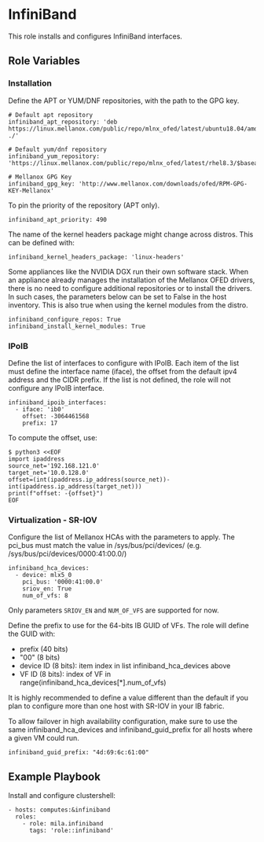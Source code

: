 InfiniBand
==========

This role installs and configures InfiniBand interfaces.

Role Variables
--------------

### Installation

Define the APT or YUM/DNF repositories, with the path to the GPG key.

    # Default apt repository
    infiniband_apt_repository: 'deb https://linux.mellanox.com/public/repo/mlnx_ofed/latest/ubuntu18.04/amd64/ ./'

    # Default yum/dnf repository
    infiniband_yum_repository: 'https://linux.mellanox.com/public/repo/mlnx_ofed/latest/rhel8.3/$basearch/'

    # Mellanox GPG Key
    infiniband_gpg_key: 'http://www.mellanox.com/downloads/ofed/RPM-GPG-KEY-Mellanox'

To pin the priority of the repository (APT only).

    infiniband_apt_priority: 490

The name of the kernel headers package might change across distros. This can be
defined with:

    infiniband_kernel_headers_package: 'linux-headers'

Some appliances like the NVIDIA DGX run their own software stack. When an
appliance already manages the installation of the Mellanox OFED drivers, there
is no need to configure additional repositories or to install the drivers. In
such cases, the parameters below can be set to False in the host inventory.
This is also true when using the kernel modules from the distro.

    infiniband_configure_repos: True
    infiniband_install_kernel_modules: True

### IPoIB

Define the list of interfaces to configure with IPoIB. Each item of the list
must define the interface name (iface), the offset from the default ipv4 address
and the CIDR prefix. If the list is not defined, the role will not configure any
IPoIB interface.

    infiniband_ipoib_interfaces:
      - iface: 'ib0'
        offset: -3064461568
        prefix: 17

To compute the offset, use:

    $ python3 <<EOF
    import ipaddress
    source_net='192.168.121.0'
    target_net='10.0.128.0'
    offset=(int(ipaddress.ip_address(source_net))-int(ipaddress.ip_address(target_net)))
    print(f"offset: -{offset}")
    EOF

### Virtualization - SR-IOV

Configure the list of Mellanox HCAs with the parameters to apply. The pci_bus
must match the value in /sys/bus/pci/devices/ (e.g.
/sys/bus/pci/devices/0000:41:00.0/)

    infiniband_hca_devices:
      - device: mlx5_0
        pci_bus: '0000:41:00.0'
        sriov_en: True
        num_of_vfs: 8

Only parameters `SRIOV_EN` and `NUM_OF_VFS` are supported for now.

Define the prefix to use for the 64-bits IB GUID of VFs.  The role will define
the GUID with:

 - prefix (40 bits)
 - "00" (8 bits)
 - device ID (8 bits): item index in list infiniband_hca_devices above
 - VF ID (8 bits): index of VF in range(infiniband_hca_devices[*].num_of_vfs)

It is highly recommended to define a value different than the default if you
plan to configure more than one host with SR-IOV in your IB fabric.

To allow failover in high availability configuration, make sure to use the same
infiniband_hca_devices and infiniband_guid_prefix for all hosts where a given VM
could run.

    infiniband_guid_prefix: "4d:69:6c:61:00"


Example Playbook
----------------

Install and configure clustershell:

    - hosts: computes:&infiniband
      roles:
        - role: mila.infiniband
          tags: 'role::infiniband'
